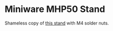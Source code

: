 # Miniware MHP50 Stand

Shameless copy of [this stand](https://burariweb.info/electronic-work/miniware-mhp50-stand.html) with M4 solder nuts.
